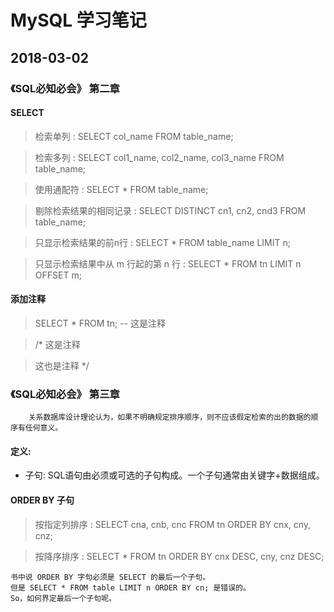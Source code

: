 # MySQL 学习笔记
## 2018-03-02

### 《SQL必知必会》 第二章

#### SELECT

> 检索单列 : SELECT col_name FROM table_name;

> 检索多列 : SELECT col1_name, col2_name, col3_name FROM table_name;

> 使用通配符 : SELECT * FROM table_name;

> 剔除检索结果的相同记录 : SELECT DISTINCT cn1, cn2, cnd3 FROM table_name;

> 只显示检索结果的前n行 : SELECT * FROM table_name LIMIT n;

> 只显示检索结果中从 m 行起的第 n 行 : SELECT * FROM tn LIMIT n OFFSET m;

#### 添加注释

> SELECT * FROM tn;  -- 这是注释

> /\* 这是注释

>    这也是注释 \*/

### 《SQL必知必会》 第三章

```
    关系数据库设计理论认为，如果不明确规定排序顺序，则不应该假定检索的出的数据的顺序有任何意义。
```

#### 定义:
* 子句: SQL语句由必须或可选的子句构成。一个子句通常由关键字+数据组成。

#### ORDER BY 子句

> 按指定列排序 : SELECT cna, cnb, cnc FROM tn ORDER BY cnx, cny, cnz;

> 按降序排序 : SELECT * FROM tn ORDER BY cnx DESC, cny, cnz DESC;

```
书中说 ORDER BY 字句必须是 SELECT 的最后一个子句。
但是 SELECT * FROM table LIMIT n ORDER BY cn; 是错误的。
So，如何界定最后一个子句呢。
```
